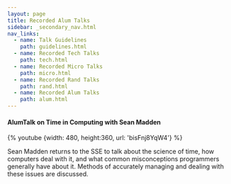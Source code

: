 ```yaml
---
layout: page
title: Recorded Alum Talks
sidebar: _secondary_nav.html
nav_links:
  - name: Talk Guidelines
    path: guidelines.html
  - name: Recorded Tech Talks
    path: tech.html
  - name: Recorded Micro Talks
    path: micro.html
  - name: Recorded Rand Talks
    path: rand.html
  - name: Recorded Alum Talks
    path: alum.html
---
```


#### AlumTalk on Time in Computing with Sean Madden

{% youtube {width: 480, height:360, url: 'bisFnj8YqW4'} %}

Sean Madden returns to the SSE to talk about the science of time, how computers deal with it, and what common misconceptions programmers generally have about it. Methods of accurately managing and dealing with these issues are discussed.

